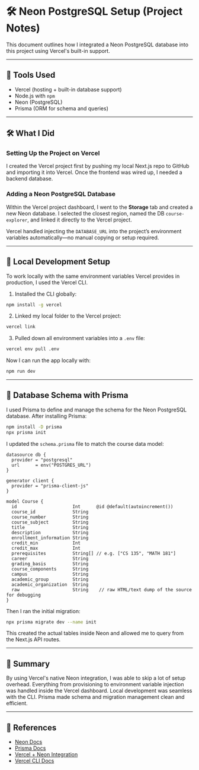 # 🛠️ Neon PostgreSQL Setup (Project Notes)

This document outlines how I integrated a Neon PostgreSQL database into this project using Vercel's built-in support.

---

## 🧾 Tools Used

- Vercel (hosting + built-in database support)
- Node.js with `npm`
- Neon (PostgreSQL)
- Prisma (ORM for schema and queries)

---

## 🛠️ What I Did

### Setting Up the Project on Vercel

I created the Vercel project first by pushing my local Next.js repo to GitHub and importing it into Vercel. Once the frontend was wired up, I needed a backend database.

### Adding a Neon PostgreSQL Database

Within the Vercel project dashboard, I went to the **Storage** tab and created a new Neon database. I selected the closest region, named the DB `course-explorer`, and linked it directly to the Vercel project.

Vercel handled injecting the `DATABASE_URL` into the project’s environment variables automatically—no manual copying or setup required.

---

## 🧪 Local Development Setup

To work locally with the same environment variables Vercel provides in production, I used the Vercel CLI.

1. Installed the CLI globally:

```bash
npm install -g vercel
```

2. Linked my local folder to the Vercel project:

```bash
vercel link
```

3. Pulled down all environment variables into a `.env` file:

```bash
vercel env pull .env
```

Now I can run the app locally with:

```bash
npm run dev
```

---

## 🧱 Database Schema with Prisma

I used Prisma to define and manage the schema for the Neon PostgreSQL database. After installing Prisma:

```bash
npm install -D prisma
npx prisma init
```

I updated the `schema.prisma` file to match the course data model:

```prisma
datasource db {
  provider = "postgresql"
  url      = env("POSTGRES_URL")
}

generator client {
  provider = "prisma-client-js"
}

model Course {
  id                     Int      @id @default(autoincrement())
  course_id              String
  course_number          String
  course_subject         String
  title                  String
  description            String
  enrollment_information String
  credit_min             Int
  credit_max             Int
  prerequisites          String[] // e.g. ["CS 135", "MATH 181"]
  career                 String
  grading_basis          String
  course_components      String
  campus                 String
  academic_group         String
  academic_organization  String
  raw                    String    // raw HTML/text dump of the source for debugging
}
```

Then I ran the initial migration:

```bash
npx prisma migrate dev --name init
```

This created the actual tables inside Neon and allowed me to query from the Next.js API routes.

---

## 🏁 Summary

By using Vercel's native Neon integration, I was able to skip a lot of setup overhead. Everything from provisioning to environment variable injection was handled inside the Vercel dashboard. Local development was seamless with the CLI. Prisma made schema and migration management clean and efficient.

---

## 📎 References

- [Neon Docs](https://docs.neon.tech/)
- [Prisma Docs](https://www.prisma.io/docs)
- [Vercel + Neon Integration](https://vercel.com/integrations/neon)
- [Vercel CLI Docs](https://vercel.com/docs/cli)
